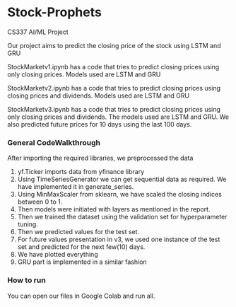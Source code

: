 # Stock-Prophets
CS337 AI/ML Project 

Our project aims to predict the closing price of the stock using LSTM and GRU

StockMarketv1.ipynb has a code that tries to predict closing prices using only closing prices. Models used are LSTM and GRU 

StockMarketv2.ipynb has a code that tries to predict closing prices using closing prices and dividends. Models used are LSTM and GRU

StockMarketv3.ipynb has a code that tries to predict closing prices using only closing prices and dividends. The models used are LSTM and GRU. We also predicted future prices for 10 days using the last 100 days.

### General CodeWalkthrough

After importing the required libraries, we preprocessed the data
1. yf.Ticker imports data from yfinance library
2. Using TimeSeriesGenerator we can get sequential data as required. We have implemented it in generate_series.
3. Using MinMaxScaler from sklearn, we have scaled the closing indices between 0 to 1.
4. Then models were initiated with layers as mentioned in the report.
5. Then we trained the dataset using the validation set for hyperparameter tuning.
6. Then we predicted values for the test set.
7. For future values presentation in v3, we used one instance of the test set and predicted for the next few(10) days.
8. We have plotted everything
9. GRU part is implemented in a similar fashion

### How to run

You can open our files in Google Colab and run all. 
